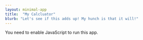 ```yaml
---
layout: minimal-app
title:  "My Calcluator"
blurb: "Let's see if this adds up! My hunch is that it will!"
---
```

      
<link rel="manifest" href="manifest.json"/>
	  
<script defer="defer" src="static/js/main.c0297cf2.js"></script>
	  
<link href="static/css/main.e6c13ad2.css" rel="stylesheet">
	  
<noscript>You need to enable JavaScript to run this app.</noscript>
	  
<div id="root"></div>